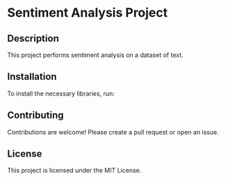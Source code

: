# Sentiment Analysis Project

## Description
This project performs sentiment analysis on a dataset of text.

## Installation
To install the necessary libraries, run:


## Contributing
Contributions are welcome! Please create a pull request or open an issue.

## License
This project is licensed under the MIT License.

